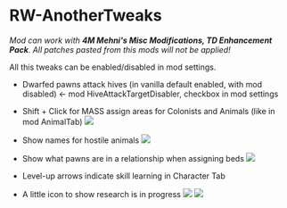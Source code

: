 # RW-AnotherTweaks

_Mod can work with **4M Mehni's Misc Modifications, TD Enhancement Pack**. All patches pasted from this mods will not be applied!_

All this tweaks can be enabled/disabled in mod settings.

* Dwarfed pawns attack hives (in vanilla default enabled, with mod disabled) <- mod HiveAttackTargetDisabler, checkbox in mod settings

* Shift + Click for MASS assign areas for Colonists and Animals (like in mod AnimalTab)
![](https://i.imgur.com/nJ3pegL.png)

* Show names for hostile animals
![](https://i.imgur.com/ACERrBu.png)

* Show what pawns are in a relationship when assigning beds
![](http://s01.geekpic.net/di-Z23HLB.png)

* Level-up arrows indicate skill learning in Character Tab
* A little icon to show research is in progress
![](https://i.imgur.com/vIuhGAi.png)
![](https://i.imgur.com/ZybGqkA.png)
